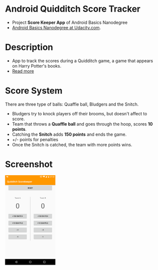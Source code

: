 # Android Quidditch Score Tracker
- Project **Score Keeper App** of Android Basics Nanodegree
- [Android Basics Nanodegree at Udacity.com](https://www.udacity.com/course/android-basics-nanodegree-by-google--nd803).

# Description 
- App to track the scores during a Quidditch game, a game that appears on Harry Potter's books.
- [Read more](https://en.wikipedia.org/wiki/Quidditch)

# Score System
There are three type of balls: Quaffle ball, Bludgers and the Snitch. 
- Bludgers try to knock players off their brooms, but doesn't affect to score. 
- Team that throws a **Quaffle ball** and goes through the hoop, scores **10 points**. 
- Catching the **Snitch** adds **150 points** and ends the game. 
- +/- points for penalties
- Once the Snitch is catched, the team with more points wins. 

# Screenshot
<img src="device-2017-08-09-215309.png" width="33%"/>